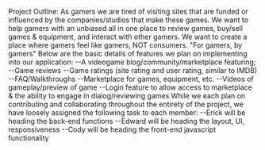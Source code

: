 Project Outline:
As gamers we are tired of visiting sites that are funded or influenced by the companies/studios that make these games.
We want to help gamers with an unbiased all in one place to review games, buy/sell games & equipment, and interact with other gamers.
We want to create a place where gamers feel like gamers, NOT consumers.
"For gamers, by gamers"
Below are the basic details of features we plan on implementing into our application:
--A videogame blog/community/marketplace featuring;
	--Game reviews
	--Game ratings (site rating and user rating, similar to IMDB)
	--FAQ/Walkthroughs
	--Marketplace for games, equipment, etc.
	--Videos of gameplay/preview of game
	--Login feature to allow access to marketplace & the ability to engage in dialog/reviewing games
While we each plan on contributing and collaborating throughout the entirety of the project, we have loosely assigned the following task to each member:
	--Erick will be heading the back-end functions
	--Edward will be heading the layout, UI, responsiveness
	--Cody will be heading the front-end javascript functionality
